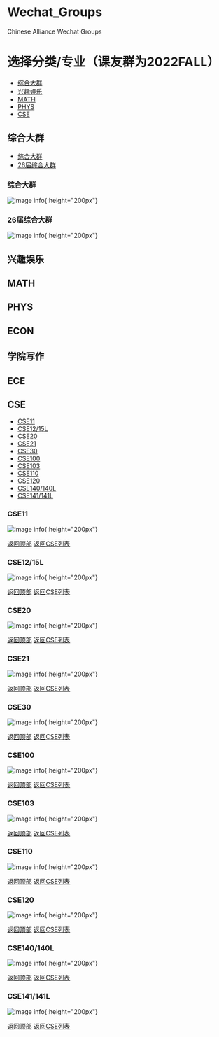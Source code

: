 # Wechat_Groups

Chinese Alliance Wechat Groups

# 选择分类/专业（课友群为2022FALL）
- [综合大群](#综合大群)
- [兴趣娱乐](#兴趣娱乐)
- [MATH](#MATH)
- [PHYS](#PHYS)
- [CSE](#CSE)


## 综合大群
- [综合大群](#综合大群)
- [26届综合大群](#26届综合大群)

### 综合大群
![image info](QRCodes/综合大群/0.jpg){:height="200px"}

### 26届综合大群
![image info](QRCodes/综合大群/26.jpg){:height="200px"}


## 兴趣娱乐
## MATH
## PHYS
## ECON
## 学院写作
## ECE

## CSE
- [CSE11](##CSE11)
- [CSE12/15L](#CSE12)
- [CSE20](#CSE20)
- [CSE21](#CSE21)
- [CSE30](#CSE30)
- [CSE100](#CSE100)
- [CSE103](#CSE103)
- [CSE110](#CSE110)
- [CSE120](#CSE120)
- [CSE140/140L](#CSE140)
- [CSE141/141L](#CSE141)

### CSE11
![image info](QRCodes/Course/CSE11.jpg){:height="200px"}

[返回顶部](#Wechat_Groups) [返回CSE列表](#CSE)
### CSE12/15L
![image info](QRCodes/Course/CSE12.jpg){:height="200px"}

[返回顶部](#Wechat_Groups) [返回CSE列表](#CSE)
### CSE20
![image info](QRCodes/Course/CSE12.jpg){:height="200px"}

[返回顶部](#Wechat_Groups) [返回CSE列表](#CSE)
### CSE21
![image info](QRCodes/Course/CSE21.jpg){:height="200px"}

[返回顶部](#Wechat_Groups) [返回CSE列表](#CSE)
### CSE30
![image info](QRCodes/Course/CSE30.jpg){:height="200px"}

[返回顶部](#Wechat_Groups) [返回CSE列表](#CSE)
### CSE100
![image info](QRCodes/Course/CSE100.jpg){:height="200px"}

[返回顶部](#Wechat_Groups) [返回CSE列表](#CSE)
### CSE103
![image info](QRCodes/Course/CSE103.jpg){:height="200px"}

[返回顶部](#Wechat_Groups) [返回CSE列表](#CSE)
### CSE110
![image info](QRCodes/Course/CSE110.jpg){:height="200px"}

[返回顶部](#Wechat_Groups) [返回CSE列表](#CSE)
### CSE120
![image info](QRCodes/Course/CSE120.jpg){:height="200px"}

[返回顶部](#Wechat_Groups) [返回CSE列表](#CSE)
### CSE140/140L
![image info](QRCodes/Course/CSE140.jpg){:height="200px"}

[返回顶部](#Wechat_Groups) [返回CSE列表](#CSE)
### CSE141/141L
![image info](QRCodes/Course/CSE141.jpg){:height="200px"}

[返回顶部](#Wechat_Groups) [返回CSE列表](#CSE)
